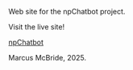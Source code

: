 Web site for the npChatbot project.

Visit the live site!

<a href='https://www.npchatbot.com'>npChatbot</a>

Marcus McBride, 2025.
